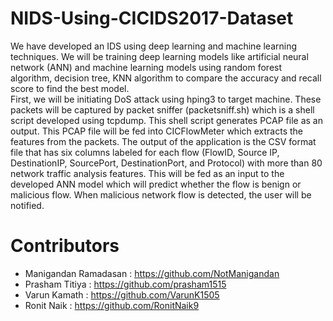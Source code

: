 # NIDS-Using-CICIDS2017-Dataset

We have developed an IDS using deep learning and machine learning techniques. We will be training deep learning models like artificial neural network (ANN) and machine learning models using random forest algorithm, decision tree, KNN algorithm to compare the accuracy and recall score to find the best model. <br>
First, we will be initiating DoS attack using hping3 to target machine. These packets will be captured by packet sniffer (packetsniff.sh) which is a shell script developed using tcpdump. This shell script generates PCAP file as an output. This PCAP file will be fed into CICFlowMeter which extracts the features from the packets. The output of the application is the CSV format file that has six columns labeled for each flow (FlowID, Source IP, DestinationIP, SourcePort, DestinationPort, and Protocol) with more than 80 network traffic analysis features. This will be fed as an input to the developed ANN model which will predict whether the flow is benign or malicious flow. When malicious network flow is detected, the user will be notified.

# Contributors
* Manigandan Ramadasan : https://github.com/NotManigandan
* Prasham Titiya : https://github.com/prasham1515
* Varun Kamath : https://github.com/VarunK1505 
* Ronit Naik : https://github.com/RonitNaik9
